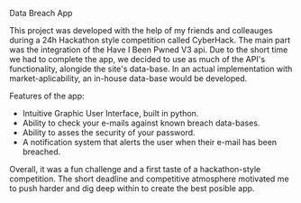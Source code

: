 Data Breach App

This project was developed with the help of my friends and colleauges during a 24h Hackathon style competition
called CyberHack. The main part was the integration of the Have I Been Pwned V3 api. Due to the short time
we had to complete the app, we decided to use as much of the API's functionality, alongide the site's data-base.
In an actual implementation with market-aplicability, an in-house data-base would be developed.

Features of the app:

   - Intuitive Graphic User Interface, built in python.
   - Ability to check your e-mails against known breach data-bases.
   - Ability to asses the security of your password.
   - A notification system that alerts the user when their e-mail has been breached.

Overall, it was a fun challenge and a first taste of a hackathon-style competition. The short deadline and competitive
atmosphere motivated me to push harder and dig deep within to create the best posible app.
